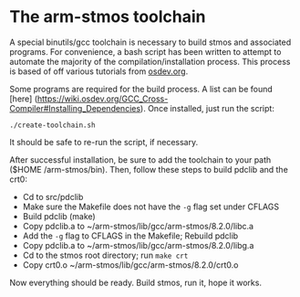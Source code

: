# The arm-stmos toolchain

A special binutils/gcc toolchain is necessary to build stmos and associated
programs. For convenience, a bash script has been written to attempt to automate
the majority of the compilation/installation process. This process is based of
off various tutorials from [osdev.org](wiki.osdev.org). 
  
Some programs are required for the build process. A list can be found [here]
(https://wiki.osdev.org/GCC_Cross-Compiler#Installing_Dependencies). Once
installed, just run the script:  
```
./create-toolchain.sh
```  
It should be safe to re-run the script, if necessary.  
  
After successful installation, be sure to add the toolchain to your path ($HOME
/arm-stmos/bin). Then, follow these steps to build pdclib and the crt0: 
* Cd to src/pdclib
* Make sure the Makefile does not have the ```-g``` flag set under CFLAGS
* Build pdclib (make)
* Copy pdclib.a to ~/arm-stmos/lib/gcc/arm-stmos/8.2.0/libc.a
* Add the ```-g``` flag to CFLAGS in the Makefile; Rebuild pdclib
* Copy pdclib.a to ~/arm-stmos/lib/gcc/arm-stmos/8.2.0/libg.a
* Cd to the stmos root directory; run ```make crt```
* Copy crt0.o ~/arm-stmos/lib/gcc/arm-stmos/8.2.0/crt0.o
  
Now everything should be ready. Build stmos, run it, hope it works.

